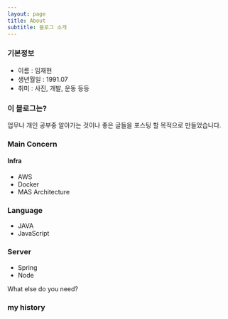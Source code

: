 ```yaml
---
layout: page
title: About
subtitle: 블로그 소개
---
```


### 기본정보
- 이름 : 임재현
- 생년월일 : 1991.07
- 취미 : 사진, 개발, 운동 등등

### 이 블로그는?
업무나 개인 공부중 알아가는 것이나 좋은 글들을 포스팅 할 목적으로 만들었습니다.

### Main Concern
#### Infra
- AWS
- Docker
- MAS Architecture

### Language
- JAVA
- JavaScript

### Server
- Spring
- Node


What else do you need?

### my history
